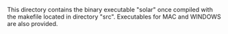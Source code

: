 This directory contains the binary executable "solar" once compiled with the makefile located in directory "src".
Executables for MAC and WINDOWS are also provided.
